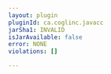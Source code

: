 ```yaml
---
layout: plugin
pluginId: ca.coglinc.javacc
jarSha1: INVALID
isJarAvailable: false
error: NONE
violations: []

---
```

